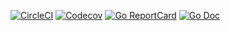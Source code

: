 [![CircleCI](https://circleci.com/gh/mellowdrifter/bgp_infrastructure/tree/master.svg?style=shield)](https://circleci.com/gh/mellowdrifter/bgp_infrastructure/tree/master)
[![Codecov](https://codecov.io/gh/mellowdrifter/bgp_infrastructure/branch/master/graph/badge.svg)](https://codecov.io/gh/mellowdrifter/bgp_infrastructure)
[![Go ReportCard](http://goreportcard.com/badge/mellowdrifter/bgp_infrastructure)](http://goreportcard.com/report/mellowdrifter/bgp_infrastructure)
[![Go Doc](https://godoc.org/github.com/mellowdrifter/bgp_infrastructure?status.svg)](https://godoc.org/github.com/mellowdrifter/bgp_infrastructure)
